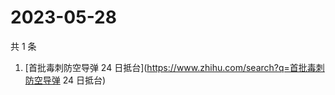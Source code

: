 # 2023-05-28

共 1 条

<!-- BEGIN ZHIHUSEARCH -->
<!-- 最后更新时间 Sun May 28 2023 04:08:29 GMT+0800 (China Standard Time) -->
1. [首批毒刺防空导弹 24 日抵台](https://www.zhihu.com/search?q=首批毒刺防空导弹 24 日抵台)
<!-- END ZHIHUSEARCH -->
